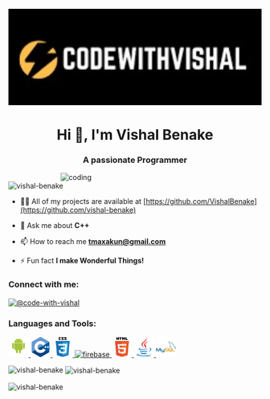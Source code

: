 ![logo align="center"](https://github.com/vishal-benake/vishal-benake/blob/main/github-banner.jpeg)
<h1 align="center">Hi 👋, I'm Vishal Benake</h1>
<h3 align="center">A passionate Programmer</h3>

<img align="right" alt="coding" width="400" src="https://user-images.githubusercontent.com/55389276/140866485-8fb1c876-9a8f-4d6a-98dc-08c4981eaf70.gif">

<p align="left"> <img src="https://komarev.com/ghpvc/?username=vishal-benake&label=Profile%20views&color=0e75b6&style=flat" alt="vishal-benake" /> </p>

- 👨‍💻 All of my projects are available at [https://github.com/VishalBenake](https://github.com/vishal-benake)

- 💬 Ask me about **C++**

- 📫 How to reach me **tmaxakun@gmail.com**

- ⚡ Fun fact **I make Wonderful Things!**

<h3 align="left">Connect with me:</h3>
<p align="left">
<a href="https://www.youtube.com/c/@code-with-vishal" target="blank"><img align="center" src="https://raw.githubusercontent.com/rahuldkjain/github-profile-readme-generator/master/src/images/icons/Social/youtube.svg" alt="@code-with-vishal" height="30" width="40" /></a>
</p>

<h3 align="left">Languages and Tools:</h3>
<p align="left"> <a href="https://developer.android.com" target="_blank" rel="noreferrer"> <img src="https://raw.githubusercontent.com/devicons/devicon/master/icons/android/android-original-wordmark.svg" alt="android" width="40" height="40"/> </a> <a href="https://www.w3schools.com/cpp/" target="_blank" rel="noreferrer"> <img src="https://raw.githubusercontent.com/devicons/devicon/master/icons/cplusplus/cplusplus-original.svg" alt="cplusplus" width="40" height="40"/> </a> <a href="https://www.w3schools.com/css/" target="_blank" rel="noreferrer"> <img src="https://raw.githubusercontent.com/devicons/devicon/master/icons/css3/css3-original-wordmark.svg" alt="css3" width="40" height="40"/> </a> <a href="https://firebase.google.com/" target="_blank" rel="noreferrer"> <img src="https://www.vectorlogo.zone/logos/firebase/firebase-icon.svg" alt="firebase" width="40" height="40"/> </a> <a href="https://www.w3.org/html/" target="_blank" rel="noreferrer"> <img src="https://raw.githubusercontent.com/devicons/devicon/master/icons/html5/html5-original-wordmark.svg" alt="html5" width="40" height="40"/> </a> <a href="https://www.java.com" target="_blank" rel="noreferrer"> <img src="https://raw.githubusercontent.com/devicons/devicon/master/icons/java/java-original.svg" alt="java" width="40" height="40"/> </a> <a href="https://www.mysql.com/" target="_blank" rel="noreferrer"> <img src="https://raw.githubusercontent.com/devicons/devicon/master/icons/mysql/mysql-original-wordmark.svg" alt="mysql" width="40" height="40"/> </a> </p>

<p><img align="left" src="https://github-readme-stats.vercel.app/api/top-langs?username=vishal-benake&show_icons=true&locale=en&layout=compact" alt="vishal-benake" /></p>

<p>&nbsp;<img align="center" src="https://github-readme-stats.vercel.app/api?username=vishal-benake&show_icons=true&locale=en" alt="vishal-benake" /></p>

<p><img align="center" src="https://github-readme-streak-stats.herokuapp.com/?user=vishal-benake&" alt="vishal-benake" /></p>
